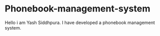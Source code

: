 # Phonebook-management-system
Hello i am Yash Siddhpura. I have developed a phonebook management system.

